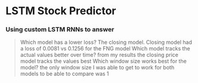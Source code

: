 # LSTM Stock Predictor
### Using custom LSTM RNNs to answer
> Which model has a lower loss?
>The closing model. Closing model had a loss of 0.0081 vs 0.1256 for the FNG model
> Which model tracks the actual values better over time?
>from my results the closing price model tracks the values best
> Which window size works best for the model?
the only window size I was able to get to work for both models to be able to compare was 1